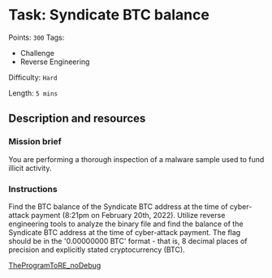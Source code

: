 # Task: Syndicate BTC balance
Points: `300`
Tags:
  - Challenge
  - Reverse Engineering

Difficulty: `Hard`

Length: `5 mins`

## Description and resources

### Mission brief
You are performing a thorough inspection of a malware sample used to fund illicit activity.

### Instructions
Find the BTC balance of the Syndicate BTC address at the time of cyber-attack payment (8:21pm on February 20th, 2022). Utilize reverse engineering tools to analyze the binary file and find the balance of the Syndicate BTC address at the time of cyber-attack payment. The flag should be in the '0.00000000 BTC' format - that is, 8 decimal places of precision and explicitly stated cryptocurrency (BTC).

[TheProgramToRE_noDebug](TheProgramToRE_noDebug)